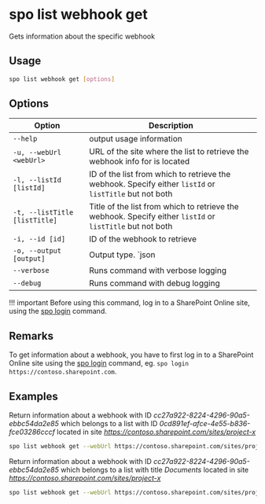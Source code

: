 # spo list webhook get

Gets information about the specific webhook

## Usage

```sh
spo list webhook get [options]
```

## Options

Option|Description
------|-----------
`--help`|output usage information
`-u, --webUrl <webUrl>`|URL of the site where the list to retrieve the webhook info for is located
`-l, --listId [listId]`|ID of the list from which to retrieve the webhook. Specify either `listId` or `listTitle` but not both
`-t, --listTitle [listTitle]`|Title of the list from which to retrieve the webhook. Specify either `listId` or `listTitle` but not both
`-i, --id [id]`|ID of the webhook to retrieve
`-o, --output [output]`|Output type. `json|text`. Default `text`
`--verbose`|Runs command with verbose logging
`--debug`|Runs command with debug logging

!!! important
    Before using this command, log in to a SharePoint Online site, using the [spo login](../login.md) command.

## Remarks

To get information about a webhook, you have to first log in to a SharePoint Online site using the [spo login](../login.md) command, eg. `spo login https://contoso.sharepoint.com`.

## Examples

Return information about a webhook with ID _cc27a922-8224-4296-90a5-ebbc54da2e85_ which belongs to a list with ID _0cd891ef-afce-4e55-b836-fce03286cccf_ located in site _https://contoso.sharepoint.com/sites/project-x_

```sh
spo list webhook get --webUrl https://contoso.sharepoint.com/sites/project-x --listId 0cd891ef-afce-4e55-b836-fce03286cccf --id cc27a922-8224-4296-90a5-ebbc54da2e85
```

Return information about a webhook with ID _cc27a922-8224-4296-90a5-ebbc54da2e85_ which belongs to a list with title _Documents_ located in site _https://contoso.sharepoint.com/sites/project-x_

```sh
spo list webhook get --webUrl https://contoso.sharepoint.com/sites/project-x --listTitle Documents --id cc27a922-8224-4296-90a5-ebbc54da2e85
```